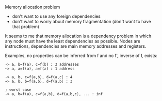 Memory allocation problem

* don't want to use any foreign dependencies
* don't want to worry about memory fragmentation (don't want to have that problem)

It seems to me that memory allocation is a dependency problem in which any node must have the least dependencies as possible. Nodes are instructions, dependencies are main memory addresses and registers.

Examples, no properties can be inferred from f and no f', inverse of f, exists:

    -> a, b=f(a), c=f(b) : 3 addresses
    ~> a, a=f(a), a=f(a) : 1 address
    
    -> a, b, c=f(a,b), d=f(a,c) : 4
    ~> a, b, b=f(a,b), d=f(a,b) : 3
    
    ; worst case
    -> a, b=f(a), c=f(a,b), d=f(a,b,c), ... : inf
    
